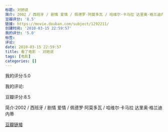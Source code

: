 ```yaml
---
标题: 对她说
简介: 2002 / 西班牙 / 剧情 爱情 / 佩德罗·阿莫多瓦 / 哈维尔·卡马拉 达里奥·格兰迪内蒂
豆瓣评分: '8.5'
链接: https://movie.douban.com/subject/1292211/
创建时间: '2010-03-15 22:59:57'
我的评分: '5.0'
标签:
评论:
date: 2010-03-15 22:59:57
title: 看了电影 - 对她说
tags: [电影]
categories: []
---
```


我的评分:5.0

我的评论:

豆瓣评分:8.5

简介:2002 / 西班牙 / 剧情 爱情 / 佩德罗·阿莫多瓦 / 哈维尔·卡马拉 达里奥·格兰迪内蒂

[豆瓣链接](https://movie.douban.com/subject/1292211/)

